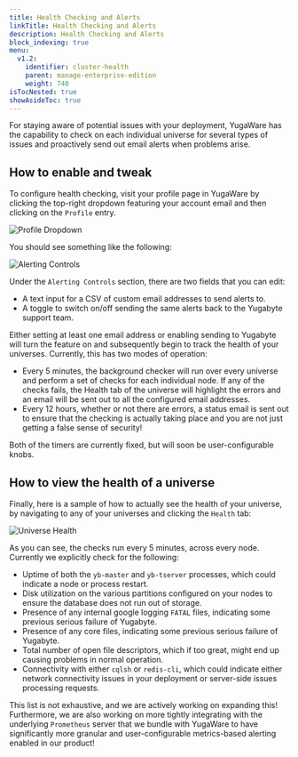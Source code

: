 ```yaml
---
title: Health Checking and Alerts
linkTitle: Health Checking and Alerts
description: Health Checking and Alerts
block_indexing: true
menu:
  v1.2:
    identifier: cluster-health
    parent: manage-enterprise-edition
    weight: 740
isTocNested: true
showAsideToc: true
---
```


For staying aware of potential issues with your deployment, YugaWare has the capability to check on each individual universe for several types of issues and proactively send out email alerts when problems arise.

## How to enable and tweak

To configure health checking, visit your profile page in YugaWare by clicking the top-right dropdown featuring your account email and then clicking on the `Profile` entry.

![Profile Dropdown](/images/ee/health/profile-button.png)

You should see something like the following:

![Alerting Controls](/images/ee/health/alerting-controls.png)

Under the `Alerting Controls` section, there are two fields that you can edit:

- A text input for a CSV of custom email addresses to send alerts to.
- A toggle to switch on/off sending the same alerts back to the Yugabyte support team.

Either setting at least one email address or enabling sending to Yugabyte will turn the feature on and subsequently begin to track the health of your universes. Currently, this has two modes of operation:

- Every 5 minutes, the background checker will run over every universe and perform a set of checks for each individual node. If any of the checks fails, the Health tab of the universe will highlight the errors and an email will be sent out to all the configured email addresses.
- Every 12 hours, whether or not there are errors, a status email is sent out to ensure that the checking is actually taking place and you are not just getting a false sense of security!

Both of the timers are currently fixed, but will soon be user-configurable knobs.

## How to view the health of a universe

Finally, here is a sample of how to actually see the health of your universe, by navigating to any of your universes and clicking the `Health` tab:

![Universe Health](/images/ee/health/universe-health.png)

As you can see, the checks run every 5 minutes, across every node. Currently we explicitly check for the following:

- Uptime of both the `yb-master` and `yb-tserver` processes, which could indicate a node or process restart.
- Disk utilization on the various partitions configured on your nodes to ensure the database does not run out of storage.
- Presence of any internal google logging `FATAL` files, indicating some previous serious failure of Yugabyte.
- Presence of any core files, indicating some previous serious failure of Yugabyte.
- Total number of open file descriptors, which if too great, might end up causing problems in normal operation.
- Connectivity with either `cqlsh` or `redis-cli`, which could indicate either network connectivity issues in your deployment or server-side issues processing requests.

This list is not exhaustive, and we are actively working on expanding this! Furthermore, we are also working on more tightly integrating with the underlying `Prometheus` server that we bundle with YugaWare to have significantly more granular and user-configurable metrics-based alerting enabled in our product!
